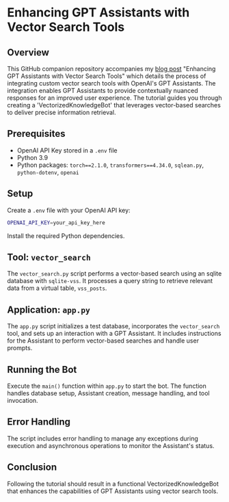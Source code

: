 # Enhancing GPT Assistants with Vector Search Tools

## Overview

This GitHub companion repository accompanies my [blog post](http://stephencollins.tech/posts/enhancing-gpt-assistants-with-vector-search-tools) "Enhancing GPT Assistants with Vector Search Tools" which details the process of integrating custom vector search tools with OpenAI's GPT Assistants. The integration enables GPT Assistants to provide contextually nuanced responses for an improved user experience. The tutorial guides you through creating a 'VectorizedKnowledgeBot' that leverages vector-based searches to deliver precise information retrieval.

## Prerequisites

- OpenAI API Key stored in a `.env` file
- Python 3.9
- Python packages: `torch==2.1.0`, `transformers==4.34.0`, `sqlean.py`, `python-dotenv`, `openai`

## Setup

Create a `.env` file with your OpenAI API key:

```bash
OPENAI_API_KEY=your_api_key_here
```

Install the required Python dependencies.

## Tool: `vector_search`

The `vector_search.py` script performs a vector-based search using an sqlite database with `sqlite-vss`. It processes a query string to retrieve relevant data from a virtual table, `vss_posts`.

## Application: `app.py`

The `app.py` script initializes a test database, incorporates the `vector_search` tool, and sets up an interaction with a GPT Assistant. It includes instructions for the Assistant to perform vector-based searches and handle user prompts.

## Running the Bot

Execute the `main()` function within `app.py` to start the bot. The function handles database setup, Assistant creation, message handling, and tool invocation.

## Error Handling

The script includes error handling to manage any exceptions during execution and asynchronous operations to monitor the Assistant's status.

## Conclusion

Following the tutorial should result in a functional VectorizedKnowledgeBot that enhances the capabilities of GPT Assistants using vector search tools.
